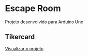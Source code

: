# Escape Room
Projeto desenvolvido para Arduino Uno

## Tikercard
[Visualizar o projeto](https://www.tinkercad.com/things/5OiIE5SMJbv-escape-room)
